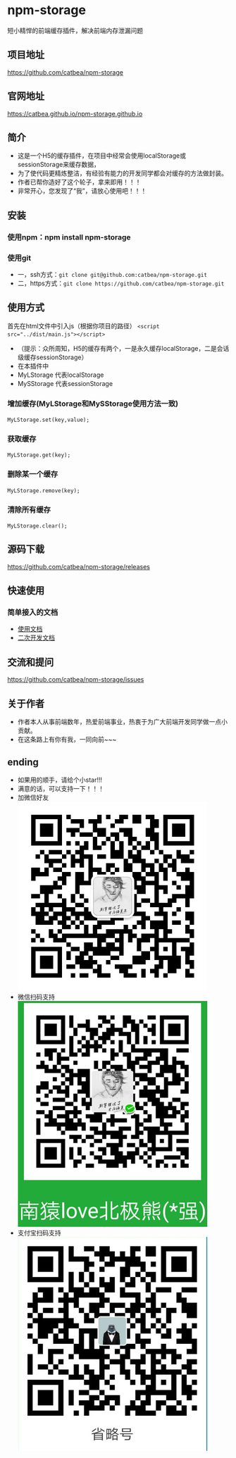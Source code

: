 # npm-storage
短小精悍的前端缓存插件，解决前端内存泄漏问题

## 项目地址
https://github.com/catbea/npm-storage

## 官网地址
https://catbea.github.io/npm-storage.github.io

## 简介
- 这是一个H5的缓存插件，在项目中经常会使用localStorage或sessionStorage来缓存数据，
- 为了使代码更精炼整洁，有经验有能力的开发同学都会对缓存的方法做封装。
- 作者已帮你造好了这个轮子，拿来即用！！！
- 非常开心，您发现了“我”，请放心使用吧！！！

## 安装 
### 使用npm：npm install npm-storage

### 使用git
- 一，ssh方式：`git clone git@github.com:catbea/npm-storage.git`
- 二，https方式：`git clone https://github.com/catbea/npm-storage.git`

## 使用方式
首先在html文件中引入js（根据你项目的路径）
`<script src="../dist/main.js"></script>`

- （提示：众所周知，H5的缓存有两个，一是永久缓存localStorage，二是会话级缓存sessionStorage）
- 在本插件中
- MyLStorage 代表localStorage 
- MySStorage 代表sessionStorage

### 增加缓存(MyLStorage和MySStorage使用方法一致)
`MyLStorage.set(key,value);`
###  获取缓存
`MyLStorage.get(key);`
###  删除某一个缓存
`MyLStorage.remove(key);`
###  清除所有缓存
`MyLStorage.clear();`


## 源码下载
https://github.com/catbea/npm-storage/releases

## 快速使用
### 简单接入的文档
- [使用文档](./doc/use/README.md)
- [二次开发文档](./doc/use/README.md)

## 交流和提问
https://github.com/catbea/npm-storage/issues

## 关于作者
- 作者本人从事前端数年，热爱前端事业，热衷于为广大前端开发同学做一点小贡献。
- 在这条路上有你有我，一同向前~~~

## ending
- 如果用的顺手，请给个小star!!!
- 满意的话，可以支持一下！！！
- 加微信好友<br>
![image](https://github.com/catbea/my-vue-ele/blob/master/20180723102702.jpg)
- 微信扫码支持<br>
![image](https://github.com/catbea/my-vue-ele/blob/master/20180723102706wx.jpg)
- 支付宝扫码支持<br>
![image](https://github.com/catbea/my-vue-ele/blob/master/20180723102711zfb.jpg)



 